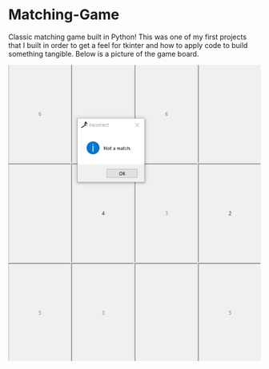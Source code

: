 # Matching-Game

Classic matching game built in Python! This was one of my first projects that I built in order to get a feel for tkinter and how to apply code to build something tangible. Below is a picture of the game board.
 
![alt text](https://github.com/GoldPapaya/Matching-Game/blob/master/matching%20game.jpg?raw=true)
